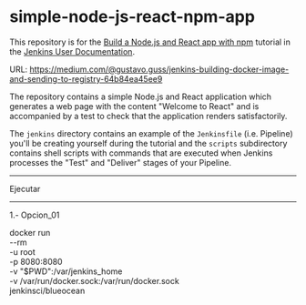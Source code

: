 # simple-node-js-react-npm-app

This repository is for the
[Build a Node.js and React app with npm](https://jenkins.io/doc/tutorials/build-a-node-js-and-react-app-with-npm/)
tutorial in the [Jenkins User Documentation](https://jenkins.io/doc/).

URL: https://medium.com/@gustavo.guss/jenkins-building-docker-image-and-sending-to-registry-64b84ea45ee9

The repository contains a simple Node.js and React application which generates
a web page with the content "Welcome to React" and is accompanied by a test to
check that the application renders satisfactorily.

The `jenkins` directory contains an example of the `Jenkinsfile` (i.e. Pipeline)
you'll be creating yourself during the tutorial and the `scripts` subdirectory
contains shell scripts with commands that are executed when Jenkins processes
the "Test" and "Deliver" stages of your Pipeline.

********
Ejecutar
********

1.- Opcion_01

docker run \
  --rm \
  -u root \
  -p 8080:8080 \
  -v "$PWD":/var/jenkins_home \
  -v /var/run/docker.sock:/var/run/docker.sock \
  jenkinsci/blueocean